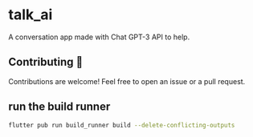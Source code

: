# talk_ai

A conversation app made with Chat GPT-3 API to help.

## Contributing 🫰
Contributions are welcome! Feel free to open an issue or a pull request.

## run the build runner
```bash
flutter pub run build_runner build --delete-conflicting-outputs
```

